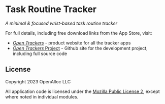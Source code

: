 # Task Routine Tracker

_A minimal & focused wrist-based task routine tracker_

For full details, including free download links from the App Store, visit:

* [_Open Trackers_](https://open-trackers.github.io) - product website for all the tracker apps
* [_Open Trackers_ Project](https://github.com/open-trackers) - Github site for the development project, including full source code

## License

Copyright 2023 OpenAlloc LLC

All application code is licensed under the [Mozilla Public License 2](https://www.mozilla.org/en-US/MPL/2.0/), except where noted in individual modules.
